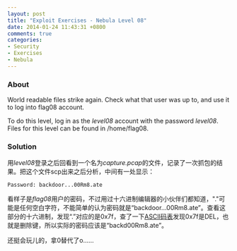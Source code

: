 ```yaml
---
layout: post
title: "Exploit Exercises - Nebula Level 08"
date: 2014-01-24 11:43:31 +0800
comments: true
categories: 
- Security
- Exercises
- Nebula
---
```


### About

World readable files strike again. Check what that user was up to, and use it to log into flag08 account.

To do this level, log in as the *level08* account with the password *level08*. Files for this level can be found in /home/flag08. 

<!-- more -->

### Solution

用*level08*登录之后回看到一个名为*capture.pcap*的文件，记录了一次抓包的结果。把这个文件scp出来之后分析，中间有一处显示：

	Password: backdoor...00Rm8.ate

看样子是*flag08*用户的密码，不过用过十六进制编辑器的小伙伴们都知道，"."可能是任何空白字符，不能简单的认为密码就是“backdoor...00Rm8.ate”。查看这部分的十六进制，发现“.”对应的是0x7f，查了一下[ASCII码表](http://www.asciitable.com/)发现0x7f是DEL，也就是删除键，所以实际的密码应该是“backd00Rm8.ate”。

还挺会玩儿的，拿0替代了o……
